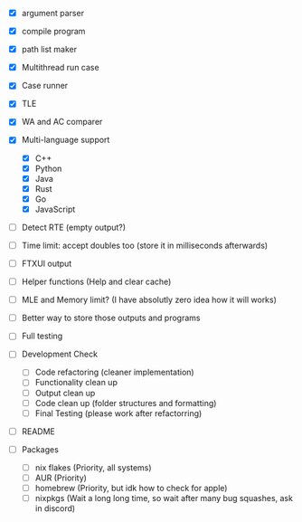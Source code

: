 - [x] argument parser
- [x] compile program
- [x] path list maker
- [x] Multithread run case
- [x] Case runner
- [x] TLE
- [x] WA and AC comparer
- [x] Multi-language support
    - [x] C++
    - [x] Python
    - [x] Java
    - [x] Rust
    - [x] Go
    - [x] JavaScript
- [ ] Detect RTE (empty output?)
- [ ] Time limit: accept doubles too (store it in milliseconds afterwards)
- [ ] FTXUI output
- [ ] Helper functions (Help and clear cache)
- [ ] MLE and Memory limit? (I have absolutly zero idea how it will works)
- [ ] Better way to store those outputs and programs
- [ ] Full testing

- [ ] Development Check
    - [ ] Code refactoring (cleaner implementation)
    - [ ] Functionality clean up
    - [ ] Output clean up
    - [ ] Code clean up (folder structures and formatting)
    - [ ] Final Testing (please work after refactorring)

- [ ] README

- [ ] Packages
    - [ ] nix flakes (Priority, all systems)
    - [ ] AUR (Priority)
    - [ ] homebrew (Priority, but idk how to check for apple)
    - [ ] nixpkgs (Wait a long long time, so wait after many bug squashes, ask in discord)
